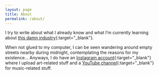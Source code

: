 ```yaml
---
layout: page
title: About
permalink: /about/
---
```


I try to write about what I already know and what I’m currently learning about [this damn industry](https://code.tutsplus.com/articles/this-damn-industry--net-17054){:target="_blank"}.

When not glued to my computer, I can be seen wandering around empty streets nearby during midnight, contemplating the reasons for my existence... Anyways, I do have an [Instagram account](https://www.instagram.com/artmendral/){:target="_blank"} where I upload art-related stuff and a [YouTube channel](https://www.youtube.com/KennyAlmendral){:target="_blank"} for music-related stuff.
